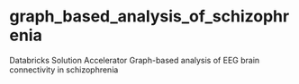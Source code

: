 # graph_based_analysis_of_schizophrenia
Databricks Solution Accelerator Graph-based analysis of EEG brain connectivity in schizophrenia
